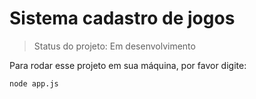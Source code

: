 # Sistema cadastro de jogos #

> Status do projeto: Em desenvolvimento

Para rodar esse projeto em sua máquina, por favor digite:

```
node app.js
```
